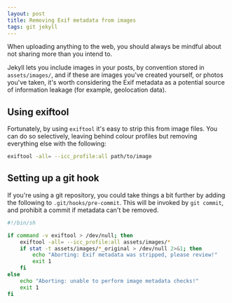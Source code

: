 ```yaml
---
layout: post
title: Removing Exif metadata from images
tags: git jekyll
---
```


When uploading anything to the web, you should always be mindful about not sharing more than you intend to.

Jekyll lets you include images in your posts, by convention stored in `assets/images/`, and if these are images you've created yourself, or photos you've taken, it's worth considering the Exif metadata as a potential source of information leakage (for example, geolocation data).

## Using exiftool

Fortunately, by using `exiftool` it's easy to strip this from image files. You can do so selectively, leaving behind colour profiles but removing everything else with the following:

```bash
exiftool -all= --icc_profile:all path/to/image
```

## Setting up a git hook

If you're using a git repository, you could take things a bit further by adding the following to `.git/hooks/pre-commit`. This will be invoked by `git commit`, and prohibit a commit if metadata can't be removed.

```bash
#!/bin/sh

if command -v exiftool > /dev/null; then
    exiftool -all= --icc_profile:all assets/images/*
    if stat -t assets/images/*_original > /dev/null 2>&1; then
        echo "Aborting: Exif metadata was stripped, please review!"
        exit 1
    fi
else
    echo "Aborting: unable to perform image metadata checks!"
    exit 1
fi
```
